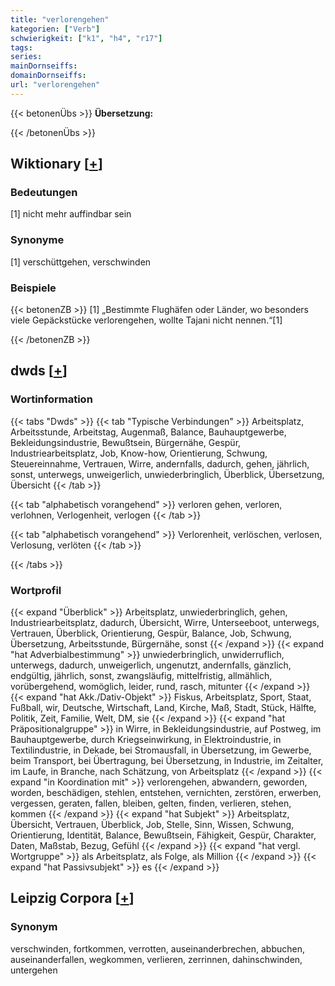 ```yaml
---
title: "verlorengehen"
kategorien: ["Verb"]
schwierigkeit: ["k1", "h4", "r17"]
tags:
series:
mainDornseiffs:
domainDornseiffs:
url: "verlorengehen"
---
```


{{< betonenÜbs >}}
**Übersetzung:**  
  
{{< /betonenÜbs >}}

## Wiktionary [[+](https://de.wiktionary.org/wiki/verlorengehen)]

### Bedeutungen
[1] nicht mehr auffindbar sein  

### Synonyme
[1] verschüttgehen, verschwinden  

### Beispiele
{{< betonenZB >}}
[1] „Bestimmte Flughäfen oder Länder, wo besonders viele Gepäckstücke verlorengehen, wollte Tajani nicht nennen.“[1]  

{{< /betonenZB >}}


## dwds [[+](https://www.dwds.de/wb/verlorengehen)]

### Wortinformation
{{< tabs "Dwds" >}}
{{< tab "Typische Verbindungen" >}}
Arbeitsplatz, Arbeitsstunde, Arbeitstag, Augenmaß, Balance, Bauhauptgewerbe, Bekleidungsindustrie, Bewußtsein, Bürgernähe, Gespür, Industriearbeitsplatz, Job, Know-how, Orientierung, Schwung, Steuereinnahme, Vertrauen, Wirre, andernfalls, dadurch, gehen, jährlich, sonst, unterwegs, unweigerlich, unwiederbringlich, Überblick, Übersetzung, Übersicht
{{< /tab >}}

{{< tab "alphabetisch vorangehend" >}}
verloren gehen, verloren, verlohnen, Verlogenheit, verlogen
{{< /tab >}}

{{< tab "alphabetisch vorangehend" >}}
Verlorenheit, verlöschen, verlosen, Verlosung, verlöten
{{< /tab >}}

{{< /tabs >}}

### Wortprofil
{{< expand "Überblick" >}} Arbeitsplatz, unwiederbringlich, gehen, Industriearbeitsplatz, dadurch, Übersicht, Wirre, Unterseeboot, unterwegs, Vertrauen, Überblick, Orientierung, Gespür, Balance, Job, Schwung, Übersetzung, Arbeitsstunde, Bürgernähe, sonst {{< /expand >}}
{{< expand "hat Adverbialbestimmung" >}} unwiederbringlich, unwiderruflich, unterwegs, dadurch, unweigerlich, ungenutzt, andernfalls, gänzlich, endgültig, jährlich, sonst, zwangsläufig, mittelfristig, allmählich, vorübergehend, womöglich, leider, rund, rasch, mitunter {{< /expand >}}
{{< expand "hat Akk./Dativ-Objekt" >}} Fiskus, Arbeitsplatz, Sport, Staat, Fußball, wir, Deutsche, Wirtschaft, Land, Kirche, Maß, Stadt, Stück, Hälfte, Politik, Zeit, Familie, Welt, DM, sie {{< /expand >}}
{{< expand "hat Präpositionalgruppe" >}} in Wirre, in Bekleidungsindustrie, auf Postweg, im Bauhauptgewerbe, durch Kriegseinwirkung, in Elektroindustrie, in Textilindustrie, in Dekade, bei Stromausfall, in Übersetzung, im Gewerbe, beim Transport, bei Übertragung, bei Übersetzung, in Industrie, im Zeitalter, im Laufe, in Branche, nach Schätzung, von Arbeitsplatz {{< /expand >}}
{{< expand "in Koordination mit" >}} verlorengehen, abwandern, geworden, worden, beschädigen, stehlen, entstehen, vernichten, zerstören, erwerben, vergessen, geraten, fallen, bleiben, gelten, finden, verlieren, stehen, kommen {{< /expand >}}
{{< expand "hat Subjekt" >}} Arbeitsplatz, Übersicht, Vertrauen, Überblick, Job, Stelle, Sinn, Wissen, Schwung, Orientierung, Identität, Balance, Bewußtsein, Fähigkeit, Gespür, Charakter, Daten, Maßstab, Bezug, Gefühl {{< /expand >}}
{{< expand "hat vergl. Wortgruppe" >}} als Arbeitsplatz, als Folge, als Million {{< /expand >}}
{{< expand "hat Passivsubjekt" >}} es {{< /expand >}}

## Leipzig Corpora [[+](https://corpora.uni-leipzig.de/en/res?word=verlorengehen&corpusId=deu_newscrawl-public_2018)]


### Synonym
verschwinden, fortkommen, verrotten, auseinanderbrechen, abbuchen, auseinanderfallen, wegkommen, verlieren, zerrinnen, dahinschwinden, untergehen

